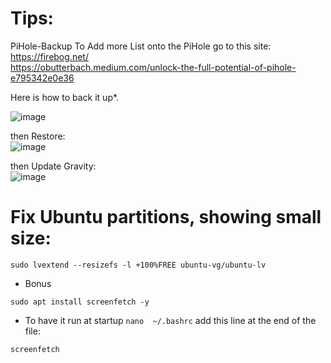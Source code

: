 # Tips:
PiHole-Backup
To Add more List onto the PiHole go to this site: <br/>
https://firebog.net/ <br/>
https://obutterbach.medium.com/unlock-the-full-potential-of-pihole-e795342e0e36<br/>

Here is how to back it up*. <br/>

![image](https://user-images.githubusercontent.com/44326428/218639215-ae044476-d835-4b8e-84a6-9be89204fd99.png) <br/>

then Restore: <br/>
![image](https://user-images.githubusercontent.com/44326428/218639514-7d30a211-a7f4-445d-b12e-0762e49ef1b4.png) <br/>

then Update Gravity: <br/>
![image](https://user-images.githubusercontent.com/44326428/218639704-c81fc3b2-43b0-4215-9e83-b2721d3d28e4.png)

# Fix Ubuntu partitions, showing small size:
```
sudo lvextend --resizefs -l +100%FREE ubuntu-vg/ubuntu-lv
```





* Bonus
```
sudo apt install screenfetch -y
```

* To have it run at startup
```nano  ~/.bashrc```
add this line at the end of the file:
```
screenfetch
```
